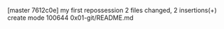 [master 7612c0e] my first repossession
 2 files changed, 2 insertions(+)
 create mode 100644 0x01-git/README.md
